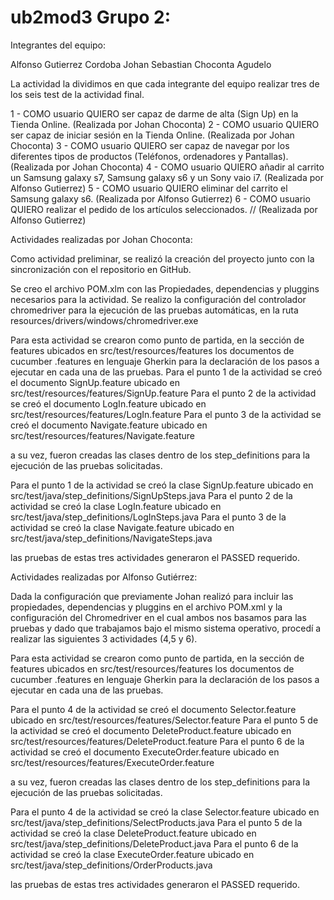 # ub2mod3 Grupo 2:

Integrantes del equipo:

Alfonso Gutierrez Cordoba
Johan Sebastian Choconta Agudelo

La actividad la dividimos en que cada integrante del equipo realizar tres de los seis test de la actividad final.

1 - COMO usuario QUIERO ser capaz de darme de alta (Sign Up) en la Tienda Online.  (Realizada por Johan Choconta)
2 - COMO usuario QUIERO ser capaz de iniciar sesión en la Tienda Online. (Realizada por Johan Choconta)
3 - COMO usuario QUIERO ser capaz de navegar por los diferentes tipos de productos (Teléfonos, ordenadores y Pantallas).  (Realizada por Johan Choconta)
4 - COMO usuario QUIERO añadir al carrito un Samsung galaxy s7, Samsung galaxy s6 y un Sony vaio i7. (Realizada por Alfonso Gutierrez)
5 - COMO usuario QUIERO eliminar del carrito el Samsung galaxy s6. (Realizada por Alfonso Gutierrez)
6 - COMO usuario QUIERO realizar el pedido de los artículos seleccionados. // (Realizada por Alfonso Gutierrez)

Actividades realizadas por Johan Choconta:

Como actividad preliminar, se realizó la creación del proyecto junto con la sincronización con el repositorio en GitHub.

Se creo el archivo POM.xlm con las Propiedades, dependencias y pluggins necesarios para la actividad. Se realizo la configuración del controlador chromedriver para la ejecución de las pruebas automáticas, en la ruta resources/drivers/windows/chromedriver.exe

Para esta actividad se crearon  como punto de partida, en la sección de features ubicados en src/test/resources/features los documentos de cucumber .features en lenguaje Gherkin para la declaración de los pasos a ejecutar en cada una de las pruebas.
Para el punto 1 de la actividad se creó el documento SignUp.feature ubicado en  src/test/resources/features/SignUp.feature
Para el punto 2 de la actividad se creó el documento LogIn.feature ubicado en  src/test/resources/features/LogIn.feature
Para el punto 3 de la actividad se creó el documento Navigate.feature ubicado en  src/test/resources/features/Navigate.feature

a su vez, fueron creadas las clases dentro de los step_definitions para la ejecución de las pruebas solicitadas.

Para el punto 1 de la actividad se creó la clase SignUp.feature ubicado en  src/test/java/step_definitions/SignUpSteps.java
Para el punto 2 de la actividad se creó la clase LogIn.feature ubicado en  src/test/java/step_definitions/LogInSteps.java
Para el punto 3 de la actividad se creó la clase Navigate.feature ubicado en  src/test/java/step_definitions/NavigateSteps.java

las pruebas de estas tres actividades generaron el PASSED requerido.

Actividades realizadas por Alfonso Gutiérrez:

Dada la configuración que previamente Johan realizó para incluir las propiedades, dependencias y pluggins en el archivo POM.xml y la configuración del Chromedriver en el cual ambos nos basamos para las pruebas y dado que trabajamos bajo el mismo sistema operativo, procedí a realizar las siguientes 3 actividades (4,5 y 6).

Para esta actividad se crearon  como punto de partida, en la sección de features ubicados en src/test/resources/features los documentos de cucumber .features en lenguaje Gherkin para la declaración de los pasos a ejecutar en cada una de las pruebas.

Para el punto 4 de la actividad se creó el documento Selector.feature ubicado en  src/test/resources/features/Selector.feature
Para el punto 5 de la actividad se creó el documento DeleteProduct.feature ubicado en  src/test/resources/features/DeleteProduct.feature 
Para el punto 6 de la actividad se creó el documento ExecuteOrder.feature ubicado en  src/test/resources/features/ExecuteOrder.feature

a su vez, fueron creadas las clases dentro de los step_definitions para la ejecución de las pruebas solicitadas.

Para el punto 4 de la actividad se creó la clase Selector.feature ubicado en  src/test/java/step_definitions/SelectProducts.java
Para el punto 5 de la actividad se creó la clase DeleteProduct.feature  ubicado en  src/test/java/step_definitions/DeleteProduct.java
Para el punto 6 de la actividad se creó la clase ExecuteOrder.feature ubicado en  src/test/java/step_definitions/OrderProducts.java

las pruebas de estas tres actividades generaron el PASSED requerido.



